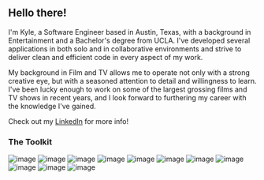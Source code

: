 ## Hello there! 

I'm Kyle, a Software Engineer based in Austin, Texas, with a background in Entertainment and a Bachelor's degree from UCLA. I've developed several applications in both solo and in collaborative environments and strive to deliver clean and efficient code in every aspect of my work.

My background in Film and TV allows me to operate not only with a strong creative eye, but with a seasoned attention to detail and willingness to learn. I've been lucky enough to work on some of the largest grossing films and TV shows in recent years, and I look forward to furthering my career with the knowledge I've gained.

Check out my [LinkedIn](https://www.linkedin.com/in/kylejohnparks/) for more info!

### The Toolkit
![image](https://camo.githubusercontent.com/9d07c04bdd98c662d5df9d4e1cc1de8446ffeaebca330feb161f1fb8e1188204/68747470733a2f2f696d672e736869656c64732e696f2f62616467652f4a6176615363726970742d4637444631453f7374796c653d666f722d7468652d6261646765266c6f676f3d6a617661736372697074266c6f676f436f6c6f723d626c61636b)
![image](https://camo.githubusercontent.com/494dc1106bf08de44b13f4e5325387ee9bca634b5e2156fb5f16894abb760b4c/68747470733a2f2f696d672e736869656c64732e696f2f62616467652f2d547970655363726970742d3331373863363f7374796c653d666f722d7468652d6261646765266c6f676f3d74797065736372697074266c6f676f436f6c6f723d7768697465)
![image](https://camo.githubusercontent.com/771617f2eac4ed5bc7d9ae680e4edafef9ba31bbb4d0d30ea21cf944dfa62a81/68747470733a2f2f696d672e736869656c64732e696f2f62616467652f2d52656163742d3435623864383f7374796c653d666f722d7468652d6261646765266c6f676f3d7265616374266c6f676f436f6c6f723d7768697465)
![image](https://camo.githubusercontent.com/fba21e5cffa1e7a933c7463ce905ca0e8fe2276c1bb397d5e0411e62d6c61395/68747470733a2f2f696d672e736869656c64732e696f2f62616467652f2d52656475782d3736344142433f7374796c653d666f722d7468652d6261646765266c6f676f3d7265647578266c6f676f436f6c6f723d7768697465)
![image](https://camo.githubusercontent.com/8af2cf01b28f2f49a5a681da9aad00909a0982b3040928b723a6c636360c06bf/68747470733a2f2f696d672e736869656c64732e696f2f62616467652f2d4e6f64652d3433383533643f7374796c653d666f722d7468652d6261646765266c6f676f3d4e6f64652e6a73266c6f676f436f6c6f723d7768697465)
![image](https://camo.githubusercontent.com/1800c386b6f60a44537b27283a2887cf08ca307b5e4e7979e64665edddd74d7e/68747470733a2f2f696d672e736869656c64732e696f2f62616467652f457870726573732d3430344435393f7374796c653d666f722d7468652d6261646765266c6f676f3d65787072657373266c6f676f436f6c6f723d7768697465)
![image](https://img.shields.io/badge/GraphQl-E10098?style=for-the-badge&logo=graphql&logoColor=white)
![image](https://camo.githubusercontent.com/281c069a2703e948b536500b9fd808cb4fb2496b3b66741db4013a2c89e91986/68747470733a2f2f696d672e736869656c64732e696f2f62616467652f506f737467726553514c2d3331363139323f7374796c653d666f722d7468652d6261646765266c6f676f3d706f737467726573716c266c6f676f436f6c6f723d7768697465)
![image](https://camo.githubusercontent.com/6769bd8adf849b5deeafb7f2ca1469d92a74a1a521dd490884ec37edfd6780a3/68747470733a2f2f696d672e736869656c64732e696f2f62616467652f2d4d6f6e676f44422d3538393633363f7374796c653d666f722d7468652d6261646765266c6f676f3d6d6f6e676f6462266c6f676f436f6c6f723d7768697465)
![image](https://camo.githubusercontent.com/ff5966ab2cc8c704aecdf9494dcce2a4d8939cf2e1b2f504f8f6431be99c937a/68747470733a2f2f696d672e736869656c64732e696f2f62616467652f2d4a6573742d4332313332353f7374796c653d666f722d7468652d6261646765266c6f676f3d6a657374266c6f676f436f6c6f723d7768697465)
![image](https://camo.githubusercontent.com/b097b80431b2ab6dc1f7c21e970f86e2fb426dc5fdbb31c4ca16f20b55c33e14/68747470733a2f2f696d672e736869656c64732e696f2f62616467652f2d4769742d6339353130633f7374796c653d666f722d7468652d6261646765266c6f676f3d676974266c6f676f436f6c6f723d7768697465)

